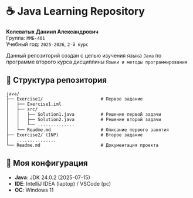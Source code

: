 # ☕ Java Learning Repository

**Колеватых Даниил Александрович**\
Группа: `ММБ-401`\
Учебный год: `2025-2026`, `2-й курс`

Данный репозиторий создан с целью изучения языка `Java` по программе второго курса дисциплины 
`Языки и методы программирования`

## 📁 Структура репозитория

```
java/
├── Exercise1/                      # Первое задание
│   ├── Exercise1.iml            
│   ├── src/                     
│   │   ├── Solution1.java          # Решение первой задачи
│   │   ├── Solution2.java          # Решение второй задачи
│   │   └── ..............
│   └── Readme.md                   # Описание первого занятия
├── Exercise2/ (INP)                # Второе задание
│   ...............
└── Readme.md                       # Документация проекта
```


## 🔧 Моя конфигурация
- **Java**: JDK 24.0.2 (2025-07-15)
- **IDE**: IntelliJ IDEA (laptop) / VSCode (pc)
- **ОС**: Windows 11
